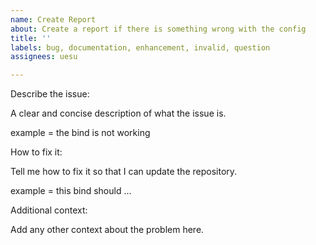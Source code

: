 ```yaml
---
name: Create Report
about: Create a report if there is something wrong with the config
title: ''
labels: bug, documentation, enhancement, invalid, question
assignees: uesu

---
```


Describe the issue: 

A clear and concise description of what the issue is.

example = the bind is not working

How to fix it:

Tell me how to fix it so that I can update the repository.

example = this bind should ...

Additional context:

Add any other context about the problem here.
